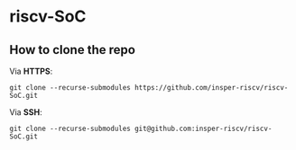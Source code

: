 # riscv-SoC

## How to clone the repo

Via **HTTPS**:

``
git clone --recurse-submodules https://github.com/insper-riscv/riscv-SoC.git
``

Via **SSH**:

``
git clone --recurse-submodules git@github.com:insper-riscv/riscv-SoC.git
``
